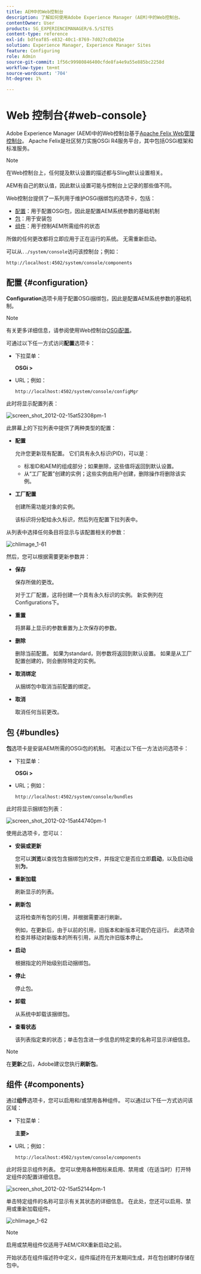 ```yaml
---
title: AEM中的Web控制台
description: 了解如何使用Adobe Experience Manager (AEM)中的Web控制台。
contentOwner: User
products: SG_EXPERIENCEMANAGER/6.5/SITES
content-type: reference
exl-id: bdfeaf85-e832-40c1-8769-7d027cdb021e
solution: Experience Manager, Experience Manager Sites
feature: Configuring
role: Admin
source-git-commit: 1f56c99980846400cfde8fa4e9a55e885bc2258d
workflow-type: tm+mt
source-wordcount: '704'
ht-degree: 1%

---
```


# Web 控制台{#web-console}

Adobe Experience Manager (AEM)中的Web控制台基于[Apache Felix Web管理控制台](https://felix.apache.org/documentation/subprojects/apache-felix-web-console.html)。 Apache Felix是社区努力实施OSGi R4服务平台，其中包括OSGi框架和标准服务。

>[!NOTE]
>
>在Web控制台上，任何提及默认设置的描述都与Sling默认设置相关。
>
>AEM有自己的默认值，因此默认设置可能与控制台上记录的那些值不同。

Web控制台提供了一系列用于维护OSGi捆绑包的选项卡，包括：

* [配置](#configuration)：用于配置OSGi包，因此是配置AEM系统参数的基础机制
* [包](#bundles)：用于安装包
* [组件](#components)：用于控制AEM所需组件的状态

所做的任何更改都将立即应用于正在运行的系统。 无需重新启动。

可以从`../system/console`访问该控制台；例如：

`http://localhost:4502/system/console/components`

## 配置 {#configuration}

**Configuration**&#x200B;选项卡用于配置OSGi捆绑包，因此是配置AEM系统参数的基础机制。

>[!NOTE]
>
>有关更多详细信息，请参阅使用Web控制台[OSGi配置](/help/sites-deploying/configuring-osgi.md#osgi-configuration-with-the-web-console)。

可通过以下任一方式访问&#x200B;**配置**&#x200B;选项卡：

* 下拉菜单：

  **OSGi >**

* URL；例如：

  `http://localhost:4502/system/console/configMgr`

此时将显示配置列表：

![screen_shot_2012-02-15at52308pm-1](assets/screen_shot_2012-02-15at52308pm-1.png)

此屏幕上的下拉列表中提供了两种类型的配置：

* **配置**

  允许您更新现有配置。 它们具有永久标识(PID)，可以是：

   * 标准ID和AEM的组成部分；如果删除，这些值将返回到默认设置。
   * 从“工厂配置”创建的实例；这些实例由用户创建，删除操作将删除该实例。

* **工厂配置**

  创建所需功能对象的实例。

  该标识将分配给永久标识，然后列在配置下拉列表中。

从列表中选择任何条目将显示与该配置相关的参数：

![chlimage_1-61](assets/chlimage_1-61.png)

然后，您可以根据需要更新参数并：

* **保存**

  保存所做的更改。

  对于工厂配置，这将创建一个具有永久标识的实例。 新实例列在Configurations下。

* **重置**

  将屏幕上显示的参数重置为上次保存的参数。

* **删除**

  删除当前配置。 如果为standard，则参数将返回到默认设置。 如果是从工厂配置创建的，则会删除特定的实例。

* **取消绑定**

  从捆绑包中取消当前配置的绑定。

* **取消**

  取消任何当前更改。

## 包 {#bundles}

**包**&#x200B;选项卡是安装AEM所需的OSGi包的机制。 可通过以下任一方法访问选项卡：

* 下拉菜单：

  **OSGi >**

* URL；例如：

  `http://localhost:4502/system/console/bundles`

此时将显示捆绑包列表：

![screen_shot_2012-02-15at44740pm-1](assets/screen_shot_2012-02-15at44740pm-1.png)

使用此选项卡，您可以：

* **安装或更新**

  您可以&#x200B;**浏览**&#x200B;以查找包含捆绑包的文件，并指定它是否应立即&#x200B;**启动**，以及启动级别&#x200B;**为**。

* **重新加载**

  刷新显示的列表。

* **刷新包**

  这将检查所有包的引用，并根据需要进行刷新。

  例如，在更新后，由于以前的引用，旧版本和新版本可能仍在运行。 此选项会检查并移动对新版本的所有引用，从而允许旧版本停止。

* **启动**

  根据指定的开始级别启动捆绑包。

* **停止**

  停止包。

* **卸载**

  从系统中卸载该捆绑包。

* **查看状态**

  该列表指定束的状态；单击包含进一步信息的特定束的名称可显示详细信息。

>[!NOTE]
>
>在&#x200B;**更新**&#x200B;之后，Adobe建议您执行&#x200B;**刷新包**。

## 组件 {#components}

通过&#x200B;**组件**&#x200B;选项卡，您可以启用和/或禁用各种组件。 可以通过以下任一方式访问该区域：

* 下拉菜单：

  **主要>**

* URL；例如：

  `http://localhost:4502/system/console/components`

此时将显示组件列表。 您可以使用各种图标来启用、禁用或（在适当时）打开特定组件的配置详细信息。

![screen_shot_2012-02-15at52144pm-1](assets/screen_shot_2012-02-15at52144pm-1.png)

单击特定组件的名称可显示有关其状态的详细信息。 在此处，您还可以启用、禁用或重新加载组件。

![chlimage_1-62](assets/chlimage_1-62.png)

>[!NOTE]
>
>启用或禁用组件仅适用于AEM/CRX重新启动之前。
>
>开始状态在组件描述符中定义，组件描述符在开发期间生成，并在包创建时存储在包中。
